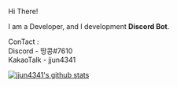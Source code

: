 Hi There!

I am a Developer, and I development **Discord Bot**.

ConTact : <br>
Discord - 땅콩#7610 <br>
KakaoTalk - jjun4341

[![jjun4341's github stats](https://github-readme-stats.vercel.app/api?username=jjun4341)](https://github.com/jjun4341)
